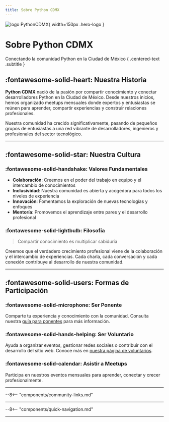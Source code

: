 ```yaml
---
title: Sobre Python CDMX
---
```


![logo PythonCDMX](/images/logo.png){ width=150px .hero-logo }

# Sobre Python CDMX

Conectando la comunidad Python en la Ciudad de México
{ .centered-text .subtitle }

## :fontawesome-solid-heart: Nuestra Historia

**Python CDMX** nació de la pasión por compartir conocimiento y conectar desarrolladores Python en la Ciudad de México. Desde nuestros inicios, hemos organizado meetups mensuales donde expertos y entusiastas se reúnen para aprender, compartir experiencias y construir relaciones profesionales.

Nuestra comunidad ha crecido significativamente, pasando de pequeños grupos de entusiastas a una red vibrante de desarrolladores, ingenieros y profesionales del sector tecnológico.

---

## :fontawesome-solid-star: Nuestra Cultura

### :fontawesome-solid-handshake: Valores Fundamentales

- **Colaboración**: Creemos en el poder del trabajo en equipo y el intercambio de conocimientos
- **Inclusividad**: Nuestra comunidad es abierta y acogedora para todos los niveles de experiencia
- **Innovación**: Fomentamos la exploración de nuevas tecnologías y enfoques
- **Mentoría**: Promovemos el aprendizaje entre pares y el desarrollo profesional

### :fontawesome-solid-lightbulb: Filosofía

> Compartir conocimiento es multiplicar sabiduría

Creemos que el verdadero crecimiento profesional viene de la colaboración y el intercambio de experiencias. Cada charla, cada conversación y cada conexión contribuye al desarrollo de nuestra comunidad.

---

## :fontawesome-solid-users: Formas de Participación

### :fontawesome-solid-microphone: Ser Ponente

Comparte tu experiencia y conocimiento con la comunidad. Consulta nuestra [guía para ponentes](participa/ponentes) para más información.

### :fontawesome-solid-hands-helping: Ser Voluntario

Ayuda a organizar eventos, gestionar redes sociales o contribuir con el desarrollo del sitio web. Conoce más en [nuestra página de voluntarios](participa/voluntarios).

### :fontawesome-solid-calendar: Asistir a Meetups

Participa en nuestros eventos mensuales para aprender, conectar y crecer profesionalmente.

---

--8<-- "components/community-links.md"

---

--8<-- "components/quick-navigation.md"

---
